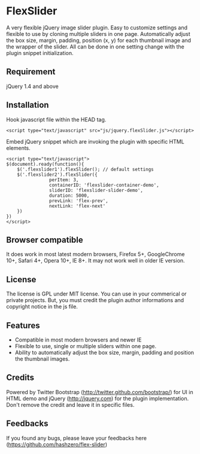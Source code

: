 FlexSlider
==========
A very flexible jQuery image slider plugin. Easy to customize settings and flexible to use by cloning multiple sliders in one page. Automatically adjust the box size, margin, padding, position (x, y) for each thumbnail image and the wrapper of the slider. All can be done in one setting change with the plugin snippet initialization.

Requirement
-----------
jQuery 1.4 and above


Installation
------------
Hook javascript file within the HEAD tag.

	<script type="text/javascript" src="js/jquery.flexSlider.js"></script>

Embed jQuery snippet which are invoking the plugin with specific HTML elements.

	<script type="text/javascript">
	$(document).ready(function(){
		$('.flexslider1').flexSlider(); // default settings
		$('.flexslider2').flexSlider({
					perItem: 3,
					containerID: 'flexslider-container-demo',
  					sliderID: 'flexslider-slider-demo',
   					duration: 5000,
     				prevLink: 'flex-prev', 
					nextLink: 'flex-next'
		})
	})
	</script>


Browser compatible
------------------
It does work in most latest modern browsers, Firefox 5+, GoogleChrome 10+, Safari 4+, Opera 10+, IE 8+. It may not work well in older IE version.


License
-------
The license is GPL under MIT license. You can use in your commerical or private projects. But, you must credit the plugin author informations and copyright notice in the js file.


Features
--------
* Compatible in most modern browsers and newer IE
* Flexible to use, single or multiple sliders within one page.
* Ability to automatically adjust the box size, margin, padding and position the thumbnail images.


Credits
-------
Powered by Twitter Bootstrap (http://twitter.github.com/bootstrap/) for UI in HTML demo and jQuery (http://jquery.com) for the plugin implementation. Don't remove the credit and leave it in specific files.


Feedbacks
---------
If you found any bugs, please leave your feedbacks here (https://github.com/hashzero/flex-slider)